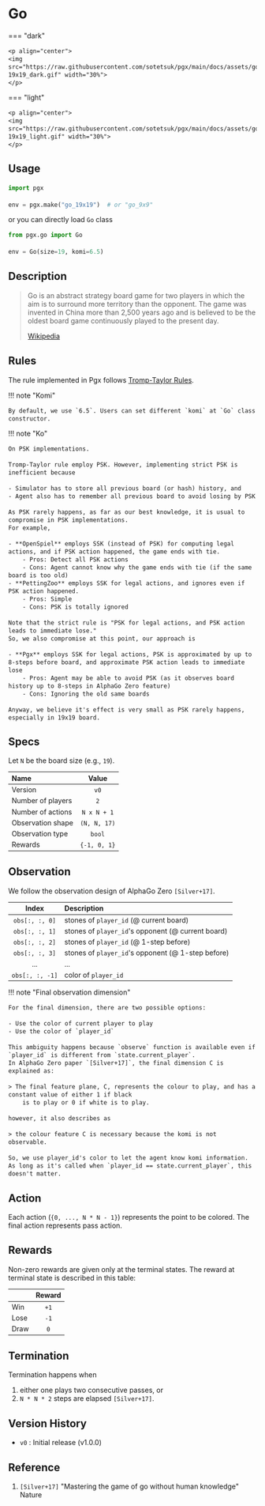 # Go

=== "dark" 

    <p align="center">
    <img src="https://raw.githubusercontent.com/sotetsuk/pgx/main/docs/assets/go-19x19_dark.gif" width="30%">
    </p>

=== "light" 

    <p align="center">
    <img src="https://raw.githubusercontent.com/sotetsuk/pgx/main/docs/assets/go-19x19_light.gif" width="30%">
    </p>


## Usage

```py
import pgx

env = pgx.make("go_19x19")  # or "go_9x9"
```

or you can directly load `Go` class

```py
from pgx.go import Go

env = Go(size=19, komi=6.5)
```

## Description

> Go is an abstract strategy board game for two players in which the aim is to surround more territory than the opponent. The game was invented in China more than 2,500 years ago and is believed to be the oldest board game continuously played to the present day.
> 
> [Wikipedia](https://en.wikipedia.org/wiki/Go_(game))

## Rules

The rule implemented in Pgx follows [Tromp-Taylor Rules](https://tromp.github.io/go.html).

!!! note "Komi"

    By default, we use `6.5`. Users can set different `komi` at `Go` class constructor.


!!! note "Ko"

    On PSK implementations.

    Tromp-Taylor rule employ PSK. However, implementing strict PSK is inefficient because

    - Simulator has to store all previous board (or hash) history, and
    - Agent also has to remember all previous board to avoid losing by PSK

    As PSK rarely happens, as far as our best knowledge, it is usual to compromise in PSK implementations.
    For example,

    - **OpenSpiel** employs SSK (instead of PSK) for computing legal actions, and if PSK action happened, the game ends with tie.
        - Pros: Detect all PSK actions
        - Cons: Agent cannot know why the game ends with tie (if the same board is too old)
    - **PettingZoo** employs SSK for legal actions, and ignores even if PSK action happened.
        - Pros: Simple
        - Cons: PSK is totally ignored

    Note that the strict rule is "PSK for legal actions, and PSK action leads to immediate lose."
    So, we also compromise at this point, our approach is

    - **Pgx** employs SSK for legal actions, PSK is approximated by up to 8-steps before board, and approximate PSK action leads to immediate lose
        - Pros: Agent may be able to avoid PSK (as it observes board history up to 8-steps in AlphaGo Zero feature)
        - Cons: Ignoring the old same boards

    Anyway, we believe it's effect is very small as PSK rarely happens, especially in 19x19 board.

## Specs

Let `N` be the board size (e.g., `19`).

| Name | Value |
|:---|:----:|
| Version | `v0` |
| Number of players | `2` |
| Number of actions | `N x N + 1` |
| Observation shape | `(N, N, 17)` |
| Observation type | `bool` |
| Rewards | `{-1, 0, 1}` |

## Observation
We follow the observation design of AlphaGo Zero `[Silver+17]`.

| Index | Description |
|:---:|:----|
| `obs[:, :, 0]` | stones of `player_id`          (@ current board) |
| `obs[:, :, 1]` | stones of `player_id`'s opponent (@ current board) |
| `obs[:, :, 2]` | stones of `player_id`          (@ 1-step before) |
| `obs[:, :, 3]` | stones of `player_id`'s opponent (@ 1-step before) |
| ... | ... |
| `obs[:, :, -1]` | color of `player_id` |

!!! note "Final observation dimension"

    For the final dimension, there are two possible options:

    - Use the color of current player to play
    - Use the color of `player_id`

    This ambiguity happens because `observe` function is available even if `player_id` is different from `state.current_player`.
    In AlphaGo Zero paper `[Silver+17]`, the final dimension C is explained as:

    > The final feature plane, C, represents the colour to play, and has a constant value of either 1 if black
        is to play or 0 if white is to play.

    however, it also describes as

    > the colour feature C is necessary because the komi is not observable.

    So, we use player_id's color to let the agent know komi information.
    As long as it's called when `player_id == state.current_player`, this doesn't matter.

## Action
Each action (`{0, ..., N * N - 1}`) represents the point to be colored.
The final action represents pass action.

## Rewards
Non-zero rewards are given only at the terminal states.
The reward at terminal state is described in this table:

| | Reward |
|:---|:----:|
| Win | `+1` |
| Lose | `-1` |
| Draw | `0` |

## Termination

Termination happens when 

1. either one plays two consecutive passes, or
2. `N * N * 2` steps are elapsed `[Silver+17]`.


## Version History

- `v0` : Initial release (v1.0.0)

## Reference

1. `[Silver+17]` "Mastering the game of go without human knowledge" Nature
